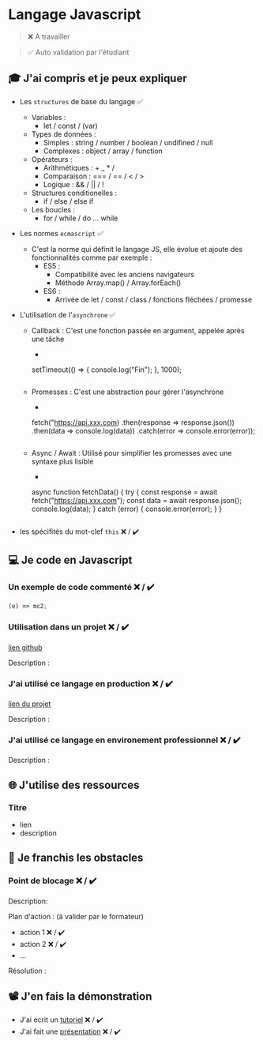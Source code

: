 # Langage Javascript

> ❌ A travailler

> ✅ Auto validation par l'étudiant

## 🎓 J'ai compris et je peux expliquer

- Les `structures` de base du langage ✅
    * Variables : 
        * let / const / (var)
    * Types de données : 
        * Simples : string / number / boolean / undifined / null
        * Complexes : object / array / function
    * Opérateurs :
        * Arithmétiques : + _ * /
        * Comparaison : === / == / < / >
        * Logique : && / || / !
    * Structures conditionelles :
        * if / else / else if 
    * Les boucles : 
        * for / while / do ... while 

- Les normes `ecmascript` ✅
    * C'est la norme qui définit le langage JS, elle évolue et ajoute des fonctionnalités comme par exemple :
        * ES5 :
            * Compatibilité avec les anciens navigateurs
            * Méthode Array.map() / Array.forEach()
        * ES6 :
            * Arrivée de let / const / class / fonctions fléchées / promesse
    
- L'utilisation de l'`asynchrone` ✅
    * Callback : C'est une fonction passée en argument, appelée après une tâche 
        * ```javascript
        setTimeout(() => {
            console.log("Fin");
        }, 1000);
        ```
    * Promesses : C'est une abstraction pour gérer l'asynchrone
        * ```javascript 
        fetch("https://api.xxx.com)
            .then(response => response.json())
            .then(data => console.log(data))
            .catch(error => console.error(error));
        ```
    * Async / Await : Utilisé pour simplifier les promesses avec une syntaxe plus lisible
        * ```javascript
        async function fetchData() {
        try {
            const response = await fetch("https://api.xxx.com");
            const data = await response.json();
            console.log(data);
        } catch (error) {
            console.error(error);
        }
        }
        ```

- les spécifités du mot-clef `this` ❌ / ✔️


## 💻 Je code en Javascript

### Un exemple de code commenté ❌ / ✔️

```javascript
(e) => mc2;
```

### Utilisation dans un projet ❌ / ✔️

[lien github](...)

Description :

### J'ai utilisé ce langage en production ❌ / ✔️

[lien du projet](...)

Description :

### J'ai utilisé ce langage en environement professionnel ❌ / ✔️

Description :

## 🌐 J'utilise des ressources

### Titre

- lien
- description

## 🚧 Je franchis les obstacles

### Point de blocage ❌ / ✔️

Description:

Plan d'action : (à valider par le formateur)

- action 1 ❌ / ✔️
- action 2 ❌ / ✔️
- ...

Résolution :

## 📽️ J'en fais la démonstration

- J'ai ecrit un [tutoriel](...) ❌ / ✔️
- J'ai fait une [présentation](...) ❌ / ✔️

